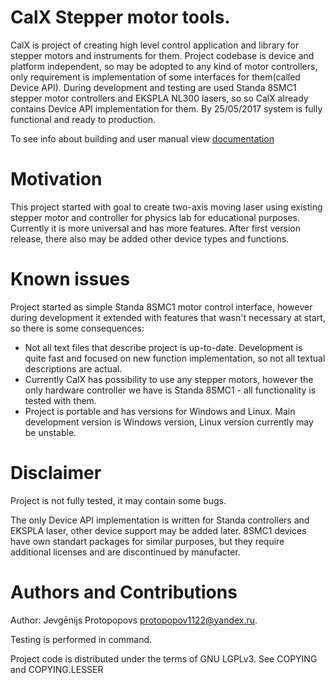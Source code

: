CalX Stepper motor tools.
===================

CalX is project of creating high level control application and library for stepper motors and instruments for them. Project codebase is device and platform independent, so may be adopted to any kind of motor controllers, only requirement is implementation of some interfaces for them(called Device API). During development and testing are used Standa 8SMC1 stepper motor controllers and EKSPLA NL300 lasers, so so CalX already contains Device API implementation for them. By 25/05/2017 system is fully functional and ready to production.

To see info about building and user manual view [documentation](https://github.com/protopopov1122/CalX/tree/master/docs)


Motivation
===================
This project started with goal to create two-axis moving laser using existing stepper motor and controller for physics lab for educational purposes. Currently it is more universal and has more features. After first version release, there also may be added other device types and functions.

Known issues
===================
Project started as simple Standa 8SMC1 motor control interface, however during development it extended with features that wasn't necessary at start, so there is some consequences:
* Not all text files that describe project is up-to-date. Development is quite fast and focused on new function implementation, so not all textual descriptions are actual.
* Currently CalX has possibility to use any stepper motors, however the only hardware controller we have is Standa 8SMC1 - all functionality is tested with them.
* Project is portable and has versions for Windows and Linux. Main development version is Windows version, Linux version currently may be unstable.

Disclaimer
===================
Project is not fully tested, it may contain some bugs.

The only Device API implementation is written for Standa controllers and EKSPLA laser, other device support may be added later. 8SMC1 devices have own standart packages for similar purposes, but they require additional licenses and are discontinued by manufacter.


Authors and Contributions
===================
Author: Jevgēnijs Protopopovs <protopopov1122@yandex.ru>.

Testing is performed in command.

Project code is distributed under the terms of GNU LGPLv3. See COPYING and COPYING.LESSER
